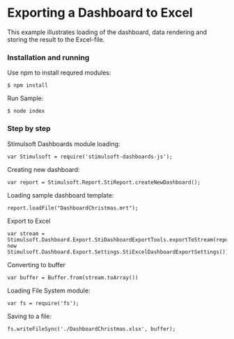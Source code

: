 # Exporting a Dashboard to Excel

This example illustrates loading of the dashboard, data rendering and storing the result to the Excel-file.

### Installation and running
Use npm to install requred modules:

    $ npm install
Run Sample:

    $ node index

### Step by step
Stimulsoft Dashboards module loading:

    var Stimulsoft = require('stimulsoft-dashboards-js');

Creating new dashboard:

    var report = Stimulsoft.Report.StiReport.createNewDashboard();

Loading sample dashboard template:

    report.loadFile("DashboardChristmas.mrt");

Export to Excel

    var stream = Stimulsoft.Dashboard.Export.StiDashboardExportTools.exportToStream(report, new Stimulsoft.Dashboard.Export.Settings.StiExcelDashboardExportSettings());

Converting to buffer
    
    var buffer = Buffer.from(stream.toArray())

Loading File System module:

    var fs = require('fs');

Saving to a file:

    fs.writeFileSync('./DashboardChristmas.xlsx', buffer);

